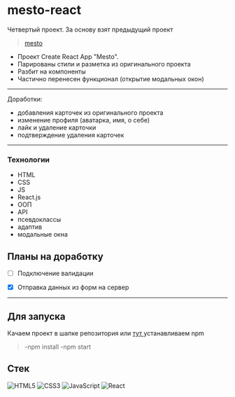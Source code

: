 # mesto-react
Четвертый проект.
 За основу взят предыдущий проект 
> [mesto](https://github.com/stswm/mesto  "ссылка на репо GitHub")

- Проект Create React App "Mesto".
- Парированы стили и разметка из оригинального проекта
- Разбит на компоненты
- Частично перенесен функционал (открытие модальных окон)

---

Доработки: 
- добавления карточек из оригинального проекта
- изменение профиля (аватарка, имя, о себе)
- лайк и удаление карточки
- подтверждение удаления карточек

---

### Технологии
- HTML
- CSS
- JS
- React.js
- ООП
- API
- псевдоклассы
- адаптив
- модальные окна
## Планы на доработку


- [ ] Подключение валидации

- [x] Отправка данных из форм на сервер

---

## Для запуска

Качаем проект в шапке репозитория или
<a href="https://github.com/stswm/mesto-react/archive/refs/heads/main.zip"> тут <a>
устанавливаем npm

> -npm install
> -npm start


## Стек

![HTML5](https://img.shields.io/badge/html5-%23E34F26.svg?style=for-the-badge&logo=html5&logoColor=white) ![CSS3](https://img.shields.io/badge/css3-%231572B6.svg?style=for-the-badge&logo=css3&logoColor=white) ![JavaScript](https://img.shields.io/badge/javascript-%23323330.svg?style=for-the-badge&logo=javascript&logoColor=%23F7DF1E) ![React](https://img.shields.io/badge/react-%2320232a.svg?style=for-the-badge&logo=react&logoColor=%2361DAFB)